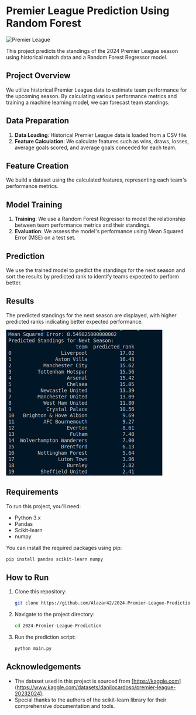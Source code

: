 # Premier League Prediction Using Random Forest

![Premier League](https://b.fssta.com/uploads/application/soccer/competition-logos/EnglishPremierLeague.png)

This project predicts the standings of the 2024 Premier League season using historical match data and a Random Forest Regressor model.

## Project Overview

We utilize historical Premier League data to estimate team performance for the upcoming season. By calculating various performance metrics and training a machine learning model, we can forecast team standings.

## Data Preparation

1. **Data Loading**: Historical Premier League data is loaded from a CSV file.
2. **Feature Calculation**: We calculate features such as wins, draws, losses, average goals scored, and average goals conceded for each team.

## Feature Creation

We build a dataset using the calculated features, representing each team's performance metrics.

## Model Training

1. **Training**: We use a Random Forest Regressor to model the relationship between team performance metrics and their standings.
2. **Evaluation**: We assess the model's performance using Mean Squared Error (MSE) on a test set.

## Prediction

We use the trained model to predict the standings for the next season and sort the results by predicted rank to identify teams expected to perform better.

## Results

The predicted standings for the next season are displayed, with higher predicted ranks indicating better expected performance.

![Result](images/image.png)

## Requirements

To run this project, you'll need:

- Python 3.x
- Pandas
- Scikit-learn
- numpy

You can install the required packages using pip:

```bash
pip install pandas scikit-learn numpy
```

## How to Run

1. Clone this repository:

    ```bash
    git clone https://github.com/Alazar42/2024-Premier-League-Prediction.git
    ```

2. Navigate to the project directory:

    ```bash
    cd 2024-Premier-League-Prediction
    ```

3. Run the prediction script:

    ```bash
    python main.py
    ```

## Acknowledgements

- The dataset used in this project is sourced from [https://kaggle.com](https://www.kaggle.com/datasets/danilocardoso/premier-league-20232024).
- Special thanks to the authors of the scikit-learn library for their comprehensive documentation and tools.
